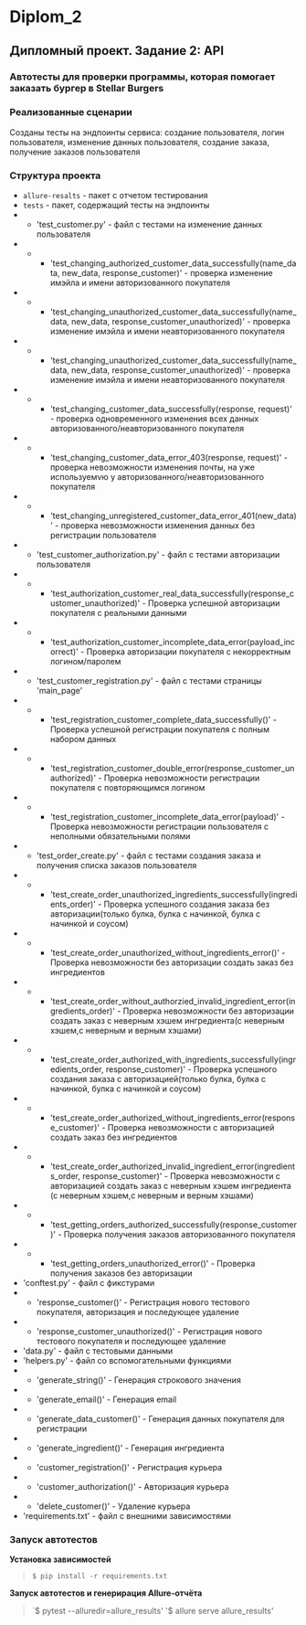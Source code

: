 ﻿# Diplom_2

## Дипломный проект. Задание 2: API

### Автотесты для проверки программы, которая помогает заказать бургер в Stellar Burgers

### Реализованные сценарии

Созданы тесты на эндпоинты сервиса: создание пользователя, логин пользователя, изменение данных пользователя, 
создание заказа, получение заказов пользователя


### Структура проекта

- `allure-resalts` - пакет c отчетом тестирования
- `tests` - пакет, содержащий тесты на эндпоинты
- - 'test_customer.py' - файл с тестами на изменение данных пользователя
- - - 'test_changing_authorized_customer_data_successfully(name_data, new_data, response_customer)' - 
            проверка изменение имэйла и имени авторизованного покупателя
- - - 'test_changing_unauthorized_customer_data_successfully(name_data, new_data, response_customer_unauthorized)' - 
            проверка изменение имэйла и имени неавторизованного покупателя
- - - 'test_changing_unauthorized_customer_data_successfully(name_data, new_data, response_customer_unauthorized)' - 
            проверка изменение имэйла и имени неавторизованного покупателя
- - - 'test_changing_customer_data_successfully(response, request)' - проверка одновременного изменения всех данных 
            авторизованного/неавторизованного покупателя
- - - 'test_changing_customer_data_error_403(response, request)' - проверка невозможности изменения почты, на уже 
            используемvю у авторизованного/неавторизованного покупателя
- - - 'test_changing_unregistered_customer_data_error_401(new_data)' - проверка невозможности изменения данных 
            без регистрации пользователя
- - 'test_customer_authorization.py' - файл с тестами авторизации пользователя
- - - 'test_authorization_customer_real_data_successfully(response_customer_unauthorized)' - Проверка успешной 
            авторизации покупателя с реальными данными
- - - 'test_authorization_customer_incomplete_data_error(payload_incorrect)' - Проверка авторизации покупателя 
            с некорректным логином/паролем
- - 'test_customer_registration.py' - файл с тестами страницы 'main_page'
- - - 'test_registration_customer_complete_data_successfully()' - Проверка успешной регистрации покупателя 
            с полным набором данных
- - - 'test_registration_customer_double_error(response_customer_unauthorized)' - Проверка невозможности регистрации 
            покупателя с повторяющимся логином
- - - 'test_registration_customer_incomplete_data_error(payload)' - Проверка невозможности регистрации пользователя 
            с неполными обязательными полями
- - 'test_order_create.py' - файл с тестами создания заказа и получения списка заказов пользователя
- - - 'test_create_order_unauthorized_ingredients_successfully(ingredients_order)' - Проверка успешного создания заказа 
            без авторизации(только булка, булка с начинкой, булка с начинкой и соусом)
- - - 'test_create_order_unauthorized_without_ingredients_error()' - Проверка невозможности без авторизации создать 
            заказ без ингредиентов
- - - 'test_create_order_without_authorzied_invalid_ingredient_error(ingredients_order)' - Проверка невозможности 
            без авторизации создать заказ с неверным хэшем ингредиента(с неверным хэшем,с неверным и 
            верным хэшами)
- - - 'test_create_order_authorized_with_ingredients_successfully(ingredients_order, response_customer)' - 
            Проверка успешного создания заказа c авторизацией(только булка, булка с начинкой, 
            булка с начинкой и соусом)
- - - 'test_create_order_authorized_without_ingredients_error(response_customer)' - Проверка невозможности 
            с авторизацией создать заказ без ингредиентов
- - - 'test_create_order_authorized_invalid_ingredient_error(ingredients_order, response_customer)' - 
            Проверка невозможности с авторизацией создать заказ с неверным хэшем ингредиента
            (с неверным хэшем,с неверным и верным хэшами)
- - - 'test_getting_orders_authorized_successfully(response_customer)' - Проверка получения заказов авторизованного 
            покупателя
- - - 'test_getting_orders_unauthorized_error()' - Проверка получения заказов без авторизации
- 'conftest.py' - файл с фикстурами
- - 'response_customer()' - Регистрация нового тестового покупателя, авторизация и последующее удаление
- - 'response_customer_unauthorized()' - Регистрация нового тестового покупателя и последующее удаление
- 'data.py' - файл с тестовыми данными
- 'helpers.py' - файл со вспомогательными функциями
- - 'generate_string()' - Генерация строкового значения
- - 'generate_email()' - Генерация email
- - 'generate_data_customer()' - Генерация данных покупателя для регистрации
- - 'generate_ingredient()' - Генерация ингредиента
- - 'customer_registration()' - Регистрация курьера
- - 'customer_authorization()' - Авторизация курьера
- - 'delete_customer()' - Удаление курьера
- 'requirements.txt' - файл с внешними зависимостями
    

### Запуск автотестов

**Установка зависимостей**

> `$ pip install -r requirements.txt`
 
**Запуск автотестов и генерирация Allure-отчёта**

> `$ pytest --alluredir=allure_results'
> '$ allure serve allure_results'


